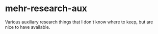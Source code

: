 # mehr-research-aux
Various auxiliary research things that I don't know where to keep, but are nice to have available.
